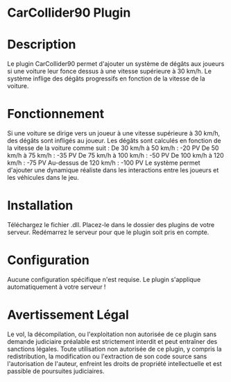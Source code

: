 # CarCollider90 Plugin
# Description
Le plugin CarCollider90 permet d'ajouter un système de dégâts aux joueurs si une voiture leur fonce dessus à une vitesse supérieure à 30 km/h. Le système inflige des dégâts progressifs en fonction de la vitesse de la voiture.

# Fonctionnement
Si une voiture se dirige vers un joueur à une vitesse supérieure à 30 km/h, des dégâts sont infligés au joueur.
Les dégâts sont calculés en fonction de la vitesse de la voiture comme suit :
De 30 km/h à 50 km/h : -20 PV
De 50 km/h à 75 km/h : -35 PV
De 75 km/h à 100 km/h : -50 PV
De 100 km/h à 120 km/h : -75 PV
Au-dessus de 120 km/h : -100 PV
Le système permet d'ajouter une dynamique réaliste dans les interactions entre les joueurs et les véhicules dans le jeu.

# Installation
Téléchargez le fichier .dll.
Placez-le dans le dossier des plugins de votre serveur.
Redémarrez le serveur pour que le plugin soit pris en compte.

# Configuration
Aucune configuration spécifique n'est requise. Le plugin s'applique automatiquement à votre serveur !

# Avertissement Légal
Le vol, la décompilation, ou l'exploitation non autorisée de ce plugin sans demande judiciaire préalable est strictement interdit et peut entraîner des sanctions légales. Toute utilisation non autorisée de ce plugin, y compris la redistribution, la modification ou l'extraction de son code source sans l'autorisation de l'auteur, enfreint les droits de propriété intellectuelle et est passible de poursuites judiciaires.
